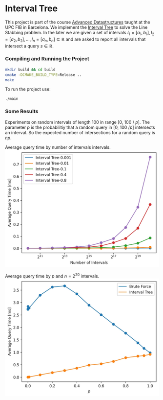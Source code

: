 # Interval Tree

This project is part of the course [Advanced Datastructures](https://www.fib.upc.edu/en/studies/masters/master-innovation-and-research-informatics/curriculum/syllabus/ADS-MIRI) taught at the UPC FIB in Barcelona. 
We implement the [Interval Tree](https://en.wikipedia.org/wiki/Interval_tree) to solve the Line Stabbing problem.
In the later we are given a set of intervals $I_1 = [a_1, b_1], I_2 = [a_2, b_2], \dots, I_n = [a_n , b_n] \subseteq \mathbb{R}$  and are asked to report all intervals that intersect a query $s \in \mathbb{R}$. 


### Compiling and Running the Project

```bash
mkdir build && cd build
cmake -DCMAKE_BUILD_TYPE=Release ..
make
```

To run the project use:
```bash
./main
```

### Some Results
Experiments on random intervals of length 100 in range [0, 100 / $p$].
The parameter $p$ is the probabilitiy that a random query in [0, 100 /$p$] intersects an interval.
So the expected number of intersections for a random query is $np$.

Average query time by number of intervals intervals.
![plot1](/documents/query_by_n_it.jpg)

Average query time by $p$ and $n=2^{20}$ intervals.
![plot1](/documents/query_by_p.jpg)
